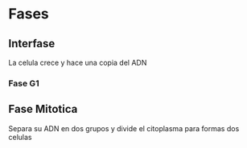 # Fases 
## Interfase
La celula crece y hace una copia del ADN
### Fase G1

## Fase Mitotica
Separa su ADN en dos grupos y divide el citoplasma para formas dos celulas
